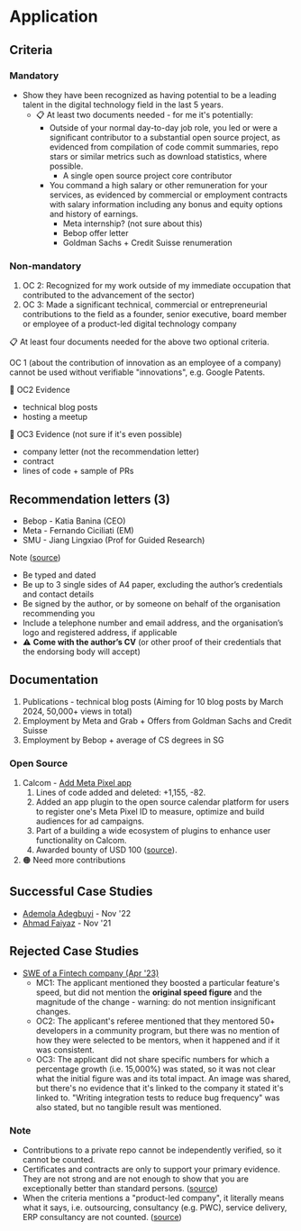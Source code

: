# Application
## Criteria

### Mandatory

- Show they have been recognized as having potential to be a leading talent in the digital technology field in the last 5 years.
	- 📋 At least two documents needed - for me it's potentially:
		- Outside of your normal day-to-day job role, you led or were a significant contributor to a substantial open source project, as evidenced from compilation of code commit summaries, repo stars or similar metrics such as download statistics, where possible.
			- A single open source project core contributor
		- You command a high salary or other remuneration for your services, as evidenced by commercial or employment contracts with salary information including any bonus and equity options and history of earnings.
			- Meta internship? (not sure about this)
			- Bebop offer letter
			- Goldman Sachs + Credit Suisse renumeration

### Non-mandatory

1. OC 2: Recognized for my work outside of my immediate occupation that contributed to the advancement of the sector)
2. OC 3: Made a significant technical, commercial or entrepreneurial contributions to the field as a founder, senior executive, board member or employee of a product-led digital technology company

📋 At least four documents needed for the above two optional criteria.

OC 1 (about the contribution of innovation as an employee of a company) cannot be used without verifiable "innovations", e.g. Google Patents.

📕 OC2 Evidence
- technical blog posts
- hosting a meetup

📕 OC3 Evidence (not sure if it's even possible)
- company letter (not the recommendation letter)
- contract
- lines of code + sample of PRs
## Recommendation letters (3)

- Bebop - Katia Banina (CEO)
- Meta - Fernando Ciciliati (EM)
- SMU - Jiang Lingxiao (Prof for Guided Research)

Note ([source](https://stagetechn.wpengine.com/visa-tech-nation-visa-guide/#document-checklist))
- Be typed and dated
- Be up to 3 single sides of A4 paper, excluding the author’s credentials and contact details
- Be signed by the author, or by someone on behalf of the organisation recommending you
- Include a telephone number and email address, and the organisation’s logo and registered address, if applicable
- ⚠️ **Come with the author’s CV** (or other proof of their credentials that the endorsing body will accept)

## Documentation

1. Publications - technical blog posts (Aiming for 10 blog posts by March 2024, 50,000+ views in total)
2. Employment by Meta and Grab + Offers from Goldman Sachs and Credit Suisse 
3. Employment by Bebop + average of CS degrees in SG

### Open Source
1. Calcom - [Add Meta Pixel app](https://github.com/calcom/cal.com/pull/8476)
	1. Lines of code added and deleted: +1,155, -82.
	2. Added an app plugin to the open source calendar platform for users to register one's Meta Pixel ID to measure, optimize and build audiences for ad campaigns.
	3. Part of a building a wide ecosystem of plugins to enhance user functionality on Calcom.
	4. Awarded bounty of USD 100 ([source](https://github.com/calcom/cal.com/issues/3563)).
2. 🟠 Need more contributions

## Successful Case Studies

- [Ademola Adegbuyi](https://medium.com/@ooade/my-experience-applying-for-a-global-talent-visa-95d906e06925) - Nov '22
- [Ahmad Faiyaz](https://faiyaz26.medium.com/how-did-i-get-uk-tier-1-global-talent-visa-3a9a5ecb4e73) - Nov '21

## Rejected Case Studies

- [SWE of a Fintech company (Apr '23)](https://discourse.tnvisaforum.org/t/stage-1-exceptional-promise-application-rejected/6754)
	- MC1: The applicant mentioned they boosted a particular feature's speed, but did not mention the **original speed figure** and the magnitude of the change - warning: do not mention insignificant changes.
	- OC2: The applicant's referee mentioned that they mentored 50+ developers in a community program, but there was no mention of how they were selected to be mentors, when it happened and if it was consistent.
	- OC3: The applicant did not share specific numbers for which a percentage growth (i.e. 15,000%) was stated, so it was not clear what the initial figure was and its total impact. An image was shared, but there's no evidence that it's linked to the company it stated it's linked to. "Writing integration tests to reduce bug frequency" was also stated, but no tangible result was mentioned.

### Note

- Contributions to a private repo cannot be independently verified, so it cannot be counted.
- Certificates and contracts are only to support your primary evidence. They are not strong and are not enough to show that you are exceptionally better than standard persons. ([source](https://discourse.tnvisaforum.org/t/urgent-please-help-with-exceptional-promise-rejection/5926/2))
- When the criteria mentions a "product-led company", it literally means what it says, i.e. outsourcing, consultancy (e.g. PWC), service delivery, ERP consultancy are not counted. ([source](https://discourse.tnvisaforum.org/t/urgent-please-help-with-exceptional-promise-rejection/5926/7))
